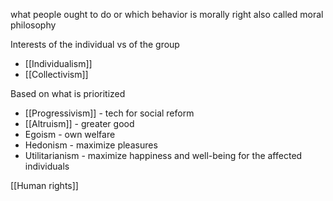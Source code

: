 what people ought to do or which behavior is morally right
also called moral philosophy

Interests of the individual vs of the group
- [[Individualism]]
- [[Collectivism]]

Based on what is prioritized
- [[Progressivism]] - tech for social reform
- [[Altruism]] - greater good
- Egoism - own welfare
- Hedonism - maximize pleasures
- Utilitarianism - maximize happiness and well-being for the affected individuals

[[Human rights]]